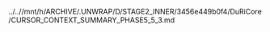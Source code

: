 ../..//mnt/h/ARCHIVE/.UNWRAP/D/STAGE2_INNER/3456e449b0f4/DuRiCore/CURSOR_CONTEXT_SUMMARY_PHASE5_5_3.md